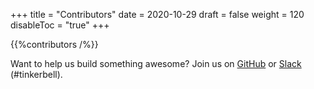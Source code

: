 +++
title = "Contributors"
date = 2020-10-29
draft = false
weight = 120
disableToc = "true"
+++

{{%contributors /%}}

Want to help us build something awesome? Join us on [GitHub](https://github.com/tinkerbell) or [Slack](https://slack.cncf.org) (#tinkerbell).
